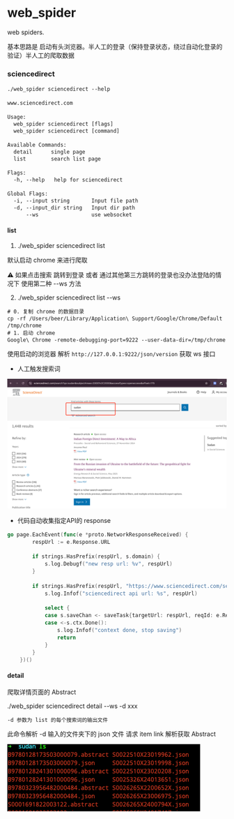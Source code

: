 # web_spider

web spiders.

基本思路是 启动有头浏览器。半人工的登录（保持登录状态，绕过自动化登录的验证）半人工的爬取数据

### sciencedirect

```
./web_spider sciencedirect --help

www.sciencedirect.com

Usage:
  web_spider sciencedirect [flags]
  web_spider sciencedirect [command]

Available Commands:
  detail      single page
  list        search list page

Flags:
  -h, --help   help for sciencedirect

Global Flags:
  -i, --input string       Input file path
  -d, --input_dir string   Input dir path
      --ws                 use websocket

```

#### list

1. ./web_spider sciencedirect list

默认启动 chrome 来进行爬取

⚠️ 如果点击搜索 跳转到登录 或者 通过其他第三方跳转的登录也没办法登陆的情况下 使用第二种 --ws 方法

2. ./web_spider sciencedirect list --ws

```shell
# 0. 复制 chrome 的数据目录
cp -rf /Users/beer/Library/Application\ Support/Google/Chrome/Default /tmp/chrome
# 1. 启动 chrome 
Google\ Chrome -remote-debugging-port=9222 --user-data-dir=/tmp/chrome
```

使用启动的浏览器 解析 ``http://127.0.0.1:9222/json/version`` 获取 ws 接口


- 人工触发搜索词

![](./imgs/list.png)

- 代码自动收集指定API的 response

```go
go page.EachEvent(func(e *proto.NetworkResponseReceived) {
		respUrl := e.Response.URL

		if strings.HasPrefix(respUrl, s.domain) {
			s.log.Debugf("new resp url: %v", respUrl)
		}

		if strings.HasPrefix(respUrl, "https://www.sciencedirect.com/search/api") {
			s.log.Infof("sciencedirect api url: %s", respUrl)

			select {
			case s.saveChan <- saveTask{targetUrl: respUrl, reqId: e.RequestID}:
			case <-s.ctx.Done():
				s.log.Infof("context done, stop saving")
				return
			}
		}
	})()
```


#### detail


爬取详情页面的 Abstract

./web_spider sciencedirect detail --ws -d xxx

```
-d 参数为 list 的每个搜索词的输出文件
```

此命令解析 -d 输入的文件夹下的 json 文件 请求 item link 解析获取 Abstract 


![](./imgs/detail.png)
